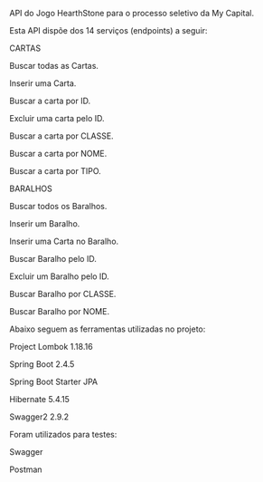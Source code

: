 API do Jogo HearthStone para o processo seletivo da My Capital.

Esta API dispõe dos 14 serviços (endpoints) a seguir:

CARTAS
 
Buscar todas as Cartas.
 
Inserir uma Carta.
 
Buscar a carta por ID.
 
Excluir uma carta pelo ID.
 
Buscar a carta por CLASSE.
 
Buscar a carta por NOME.

Buscar a carta por TIPO.

BARALHOS

Buscar todos os Baralhos.

Inserir um Baralho.

Inserir uma Carta no Baralho.

Buscar Baralho pelo ID.

Excluir um Baralho pelo ID.

Buscar Baralho por CLASSE.

Buscar Baralho por NOME.

Abaixo seguem as ferramentas utilizadas no projeto:

  Project Lombok 1.18.16
  
  Spring Boot 2.4.5
 
 Spring Boot Starter JPA
 
  Hibernate 5.4.15

Swagger2 2.9.2
  
Foram utilizados para testes:

   Swagger
   
   Postman
